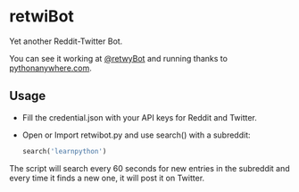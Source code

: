 # retwiBot

Yet another Reddit-Twitter Bot.

You can see it working at [@retwyBot](https://twitter.com/retwyBot) and running thanks to [pythonanywhere.com](https://www.pythonanywhere.com).

## Usage

- Fill the credential.json with your API keys for Reddit and Twitter.
- Open or Import retwibot.py and use search() with a subreddit:

    ```python
    search('learnpython')
    ```

The script will search every 60 seconds for new entries in the subreddit and every time it finds a new one, it will post it on Twitter.
